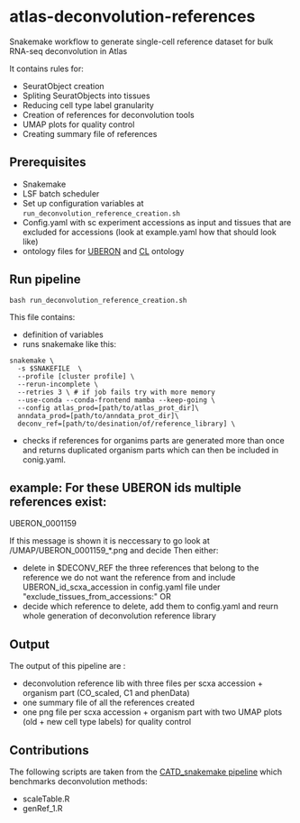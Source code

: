 # atlas-deconvolution-references
Snakemake workflow to generate single-cell reference dataset for bulk RNA-seq deconvolution in Atlas

It contains rules for:
- SeuratObject creation
- Spliting SeuratObjects into tissues
- Reducing cell type label granularity
- Creation of references for deconvolution tools
- UMAP plots for quality control
- Creating summary file of references 

## Prerequisites

 * Snakemake
 * LSF batch scheduler
 * Set up configuration variables at `run_deconvolution_reference_creation.sh`
 * Config.yaml with sc experiment accessions as input and tissues that are excluded for accessions (look at example.yaml how that should look like)
 * ontology files for [UBERON](http://purl.obolibrary.org/obo/uberon/basic.obo) and [CL](http://purl.obolibrary.org/obo/cl/c-basic.obo) ontology
 
## Run pipeline

```
bash run_deconvolution_reference_creation.sh
```
This file contains:
* definition of variables
* runs snakemake like this:
```
snakemake \
  -s $SNAKEFILE  \
  --profile [cluster profile] \
  --rerun-incomplete \
  --retries 3 \ # if job fails try with more memory
  --use-conda --conda-frontend mamba --keep-going \
  --config atlas_prod=[path/to/atlas_prot_dir]\
  anndata_prod=[path/to/anndata_prot_dir]\
  deconv_ref=[path/to/desination/of/reference_library] \
```
* checks if references for organims parts are generated more than once and returns duplicated organism parts which can then be included in conig.yaml.

example:
For these UBERON ids multiple references exist:
-------------------------------------------- 
UBERON_0001159

If this message is shown it is neccessary to go look at /UMAP/UBERON_0001159_*.png and decide 
Then either:
 - delete in $DECONV_REF the three references that belong to the reference we do not want the reference from and include UBERON_id_scxa_accession in config.yaml file under "exclude_tissues_from_accessions:" OR
 - decide which reference to delete, add them to config.yaml and reurn whole generation of deconvolution reference library
 
## Output 

The output of this pipeline are :

* deconvolution reference lib with three files per scxa accession + organism part (CO_scaled, C1 and phenData)
* one summary file of all the references created
* one png file per scxa accession + organism part with two UMAP plots (old + new cell type labels) for quality control

## Contributions
The following scripts are taken from the [CATD_snakemake pipeline](https://github.com/Functional-Genomics/CATD_snakemake) which benchmarks deconvolution methods:
* scaleTable.R
* genRef_1.R
